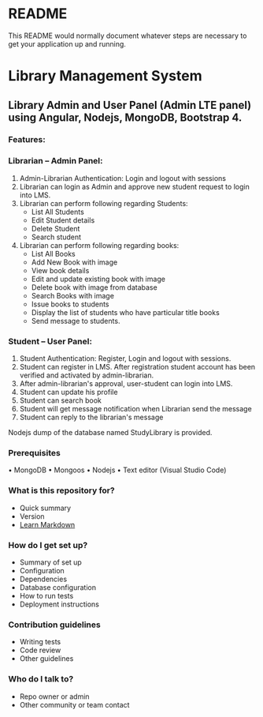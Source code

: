 # README #

This README would normally document whatever steps are necessary to get your application up and running.


# Library Management System 

## Library Admin and User Panel (Admin LTE panel) using Angular, Nodejs, MongoDB, Bootstrap 4. 

### Features:
### Librarian – Admin Panel:
1.	Admin-Librarian Authentication: Login and logout with sessions
2.  Librarian can login as Admin and approve new student request to login into LMS. 
3.  Librarian can perform following regarding Students: 
    - List All Students
    - Edit Student details
    - Delete Student
    - Search student
4.  Librarian can perform following regarding books: 
    - List All Books
    - Add New Book with image
    - View book details
    - Edit and update existing book with image
    - Delete book with image from database
    - Search Books with image
    - Issue books to students
    - Display the list of students who have particular title books
    - Send message to students.

### Student – User Panel:
1.	Student Authentication: Register, Login and logout with sessions.
2.  Student can register in LMS. After registration student account has been verified and activated by admin-librarian.
3.  After admin-librarian's approval, user-student can login into LMS.
4.  Student can update his profile
5.	Student can search book
6.	Student will get message notification when Librarian send the message
7.  Student can reply to the librarian's message

Nodejs dump of the database named StudyLibrary is provided.  

### Prerequisites

•	MongoDB
•	Mongoos 
•	Nodejs
•	Text editor (Visual Studio Code)

### What is this repository for? ###

* Quick summary
* Version
* [Learn Markdown](https://bitbucket.org/tutorials/markdowndemo)

### How do I get set up? ###

* Summary of set up
* Configuration
* Dependencies
* Database configuration
* How to run tests
* Deployment instructions

### Contribution guidelines ###

* Writing tests
* Code review
* Other guidelines

### Who do I talk to? ###

* Repo owner or admin
* Other community or team contact
